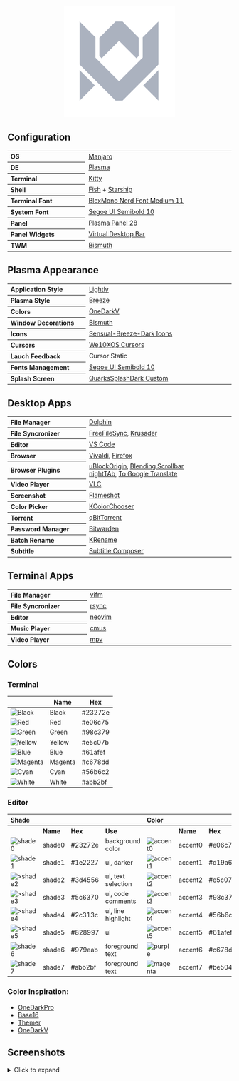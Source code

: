 <p align="center">
  <img width="250" src="images/logos/vitormelo.png" alt="Vitor Melo logo">
</p>

## Configuration

<table>
  <tr>
    <th align="left" width="180">OS</th>
    <td width="360"><a href="https://manjaro.org/downloads/official/kde">Manjaro</a></td>
  </tr>
  <tr>
    <th align="left">DE</th>
    <td><a href="https://kde.org/pt-br/plasma-desktop">Plasma</a></td>
  </tr>
  <tr>
    <th align="left">Terminal</th>
    <td><a href="https://sw.kovidgoyal.net/kitty">Kitty</a></td>
  </tr>
  <tr>
    <th align="left">Shell</th>
    <td><a href="https://fishshell.com">Fish</a> + <a href="https://starship.rs">Starship</a></td>
  </tr>
  <tr>
    <th align="left">Terminal Font</th>
    <td><a href="https://github.com/IBM/plex">BlexMono Nerd Font Medium 11</a></td>
  </tr>
  <tr>
    <th align="left">System Font</th>
    <td><a href="https://docs.microsoft.com/pt-br/typography/font-list/segoe-ui">Segoe UI Semibold 10</a></td>
  </tr>
  <tr>
    <th align="left">Panel</th>
    <td><a href="https://userbase.kde.org/Plasma/Panels">Plasma Panel 28</a></td>
  </tr>
  <tr>
    <th align="left">Panel Widgets</th>
    <td><a href="https://github.com/wsdfhjxc/virtual-desktop-bar">Virtual Desktop Bar</a></td>
  </tr>
  <tr>
    <th align="left">TWM</th>
    <td><a href="https://github.com/Bismuth-Forge/bismuth">Bismuth</a></td>
  </tr>
</table>

## Plasma Appearance

<table>
  <tr>
    <th align="left" width="180">Application Style</th>
    <td width="360"><a href="https://github.com/Luwx/Lightly">Lightly</a></td>
  </tr>
  <tr>
    <th align="left">Plasma Style</th>
    <td><a href="https://archlinux.org/packages/extra/x86_64/breeze">Breeze</a></td>
  </tr>
  <tr>
    <th align="left">Colors</th>
    <td><a href="config/kde/kde.colors">OneDarkV</a></td>
  </tr>
  <tr>
    <th align="left">Window Decorations</th>
    <td><a href="https://github.com/Bismuth-Forge/bismuth">Bismuth</a></td>
  </tr>
  <tr>
    <th align="left">Icons</th>
    <td><a href="https://store.kde.org/p/1373825">Sensual-Breeze-Dark Icons</a></td>
  </tr>
  <tr>
    <th align="left">Cursors</th>
    <td><a href="https://store.kde.org/p/1381208">We10XOS Cursors</a></td>
  </tr>
  <tr>
    <th align="left">Lauch Feedback</th>
    <td>Cursor Static</td>
  </tr>
  <tr>
    <th align="left">Fonts Management</th>
    <td><a href="https://docs.microsoft.com/pt-br/typography/font-list/segoe-ui">Segoe UI Semibold 10</a></td>
  </tr>
  <tr>
    <th align="left">Splash Screen</th>
    <td><a href="config/kde/splash-screen/onedarkv">QuarksSplashDark Custom</a></td>
  </tr>
</table>

## Desktop Apps

<table>
  <tr>
    <th align="left" width="180">File Manager</th>
    <td width="360"><a href="https://apps.kde.org/dolphin">Dolphin</a></td>
  </tr>
  <tr>
    <th align="left">File Syncronizer</th>
    <td>
      <a href="https://freefilesync.org">FreeFileSync</a>,
      <a href="https://krusader.org">Krusader</a>
    </td>
  </tr>
  <tr>
    <th align="left">Editor</th>
    <td><a href="https://code.visualstudio.com">VS Code</a></td>
  </tr>
  <tr>
    <th align="left">Browser</th>
    <td>
      <a href="https://vivaldi.com/pt-br">Vivaldi</a>,
      <a href="https://www.mozilla.org">Firefox</a>
    </td>
  </tr>
  <tr>
    <th align="left">Browser Plugins</th>
    <td>
      <a href="https://chrome.google.com/webstore/detail/ublock-origin/cjpalhdlnbpafiamejdnhcphjbkeiagm">uBlockOrigin</a>,
      <a href="https://chrome.google.com/webstore/detail/blending-scrollbar/ajjnokaolfbjimgelmdmdlijoclmjnag">Blending Scrollbar</a><br>
      <a href="https://github.com/zombieFox/nightTab">nightTAb</a>,
      <a href="https://github.com/itsecurityco/to-google-translate">To Google Translate</a>
    </td>
  </tr>
  <tr>
    <th align="left">Video Player</th>
    <td><a href="https://www.videolan.org/vlc">VLC</a></td>
  </tr>
  <tr>
    <th align="left">Screenshot</th>
    <td><a href="https://flameshot.org">Flameshot</a></td>
  </tr>
  <tr>
    <th align="left">Color Picker</th>
    <td><a href="https://apps.kde.org/kcolorchooser">KColorChooser</a></td>
  </tr>
  <tr>
    <th align="left">Torrent</th>
    <td><a href="https://www.qbittorrent.org">qBitTorrent</a></td>
  </tr>
  <tr>
    <th align="left">Password Manager</th>
    <td><a href="https://bitwarden.com">Bitwarden</a></td>
  </tr>
  <tr>
    <th align="left">Batch Rename</th>
    <td><a href="https://apps.kde.org/krename">KRename</a></td>
  </tr>
  <tr>
    <th align="left">Subtitle</th>
    <td><a href="https://subtitlecomposer.kde.org">Subtitle Composer</a></td>
  </tr>
</table>

## Terminal Apps

<table>
  <tr>
    <th align="left" width="180">File Manager</th>
    <td width="360"><a href="https://vifm.info">vifm</a></td>
  </tr>
  <tr>
    <th align="left">File Syncronizer</th>
    <td><a href="https://github.com/WayneD/rsync">rsync</a></dd>
  </tr>
  <tr>
    <th align="left">Editor</th>
    <td><a href="https://neovim.io">neovim</a></td>
  </tr>
  <tr>
    <th align="left">Music Player</th>
    <td><a href="https://cmus.github.io">cmus</a></td>
  </tr>
  <tr>
    <th align="left">Video Player</th>
    <td><a href="https://mpv.io">mpv</a></td>
  </tr>
</table>

## Colors

### Terminal

<table>
  <thead>
    <tr>
      <th></th>
      <th>Name</th>
      <th>Hex</th>
    </tr>
  </thead>
  <tbody>
    <tr>
      <td><img src="https://shields.io/badge/-23272e?&style=for-the-badge" alt="Black"></td>
      <td>Black</td>
      <td>#23272e</td>
    </tr>
    <tr>
      <td><img src="https://shields.io/badge/-e06c75?&style=for-the-badge" alt="Red"></td>
      <td>Red</td>
      <td>#e06c75</td>
    </tr>
    <tr>
      <td><img src="https://shields.io/badge/-98c379?&style=for-the-badge" alt="Green"></td>
      <td>Green</td>
      <td>#98c379</td>
    </tr>
    <tr>
      <td><img src="https://shields.io/badge/-e5c07b?&style=for-the-badge" alt="Yellow"></td>
      <td>Yellow</td>
      <td>#e5c07b</td>
    </tr>
    <tr>
      <td><img src="https://shields.io/badge/-61afef?&style=for-the-badge" alt="Blue"></td>
      <td>Blue</td>
      <td>#61afef</td>
    </tr>
    <tr>
      <td><img src="https://shields.io/badge/-c678dd?&style=for-the-badge" alt="Magenta"></td>
      <td>Magenta</td>
      <td>#c678dd</td>
    </tr>
    <tr>
      <td><img src="https://shields.io/badge/-56b6c2?&style=for-the-badge" alt="Cyan"></td>
      <td>Cyan</td>
      <td>#56b6c2</td>
    </tr>
    <tr>
      <td><img src="https://shields.io/badge/-abb2bf?&style=for-the-badge" alt="White"></td>
      <td>White</td>
      <td>#abb2bf</td>
    </tr>
  <tbody>
</table>

### Editor

<table>
  <tr>
    <th align="left" colspan="4">Shade</th>
    <th align="left" colspan="4">Color</th>
  </tr>
  <tr>
    <th align="left"></th>
    <th align="left">Name</th>
    <th align="left">Hex</th>
    <th align="left" width="180">Use</th>
    <th align="left"></th>
    <th align="left">Name</th>
    <th align="left">Hex</th>
    <th align="left" width="180">Use</th>
  </tr>
  <tr>
    <td><img src="https://shields.io/badge/-23272e?&style=for-the-badge" alt="shade0"></td>
    <td>shade0</td>
    <td>#23272e</td>
    <td>background color</td>
    <td><img src="https://shields.io/badge/-e06c75?&style=for-the-badge" alt="accent0"></td>
    <td>accent0</td>
    <td>#e06c75</td>
    <td>red</td>
  </tr>
  <tr>
    <td><img src="https://shields.io/badge/-1e2227?&style=for-the-badge" alt="shade1"></td>
    <td>shade1</td>
    <td>#1e2227</td>
    <td>ui, darker</td>
    <td><img src="https://shields.io/badge/-d19a66?&style=for-the-badge" alt="accent1"></td>
    <td>accent1</td>
    <td>#d19a66</td>
    <td>orange</td>
  </tr>
  <tr>
    <td><img src="https://shields.io/badge/-3d4556?&style=for-the-badge" alt=">shade2"></td>
    <td>shade2</td>
    <td>#3d4556</td>
    <td>ui, text selection</td>
    <td><img src="https://shields.io/badge/-e5c07b?&style=for-the-badge" alt="accent2"></td>
    <td>accent2</td>
    <td>#e5c07b</td>
    <td>yellow</td>
  </tr>
  <tr>
    <td><img src="https://shields.io/badge/-5c6370?&style=for-the-badge" alt=">shade3"></td>
    <td>shade3</td>
    <td>#5c6370</td>
    <td>ui, code comments</td>
    <td><img src="https://shields.io/badge/-98c379?&style=for-the-badge" alt="accent3"></td>
    <td>accent3</td>
    <td>#98c379</td>
    <td>green</td>
  </tr>
  <tr>
    <td><img src="https://shields.io/badge/-2c313c?&style=for-the-badge" alt=">shade4"></td>
    <td>shade4</td>
    <td>#2c313c</td>
    <td>ui, line highlight</td>
    <td><img src="https://shields.io/badge/-56b6c2?&style=for-the-badge" alt="accent4"></td>
    <td>accent4</td>
    <td>#56b6c2</td>
    <td>cyan</td>
  </tr>
  <tr>
    <td><img src="https://shields.io/badge/-828997?&style=for-the-badge" alt=">shade5"></td>
    <td>shade5</td>
    <td>#828997</td>
    <td>ui</td>
    <td><img src="https://shields.io/badge/-61afef?&style=for-the-badge" alt="accent5"></td>
    <td>accent5</td>
    <td>#61afef</td>
    <td>blue</td>
  </tr>
  <tr>
    <td><img src="https://shields.io/badge/-979eab?&style=for-the-badge" alt="shade6"></td>
    <td>shade6</td>
    <td>#979eab</td>
    <td>foreground text</td>
    <td><img src="https://shields.io/badge/-c678dd?&style=for-the-badge" alt="purple"></td>
    <td>accent6</td>
    <td>#c678dd</td>
    <td>purple</td>
  </tr>
  <tr>
    <td><img src="https://shields.io/badge/-abb2bf?&style=for-the-badge" alt="shade7"></td>
    <td>shade7</td>
    <td>#abb2bf</td>
    <td>foreground text</td>
    <td><img src="https://shields.io/badge/-be5046?&style=for-the-badge" alt="magenta"></td>
    <td>accent7</td>
    <td>#be5046</td>
    <td>magenta</td>
  </tr>
</table>

### Color Inspiration:
- [OneDarkPro](https://github.com/Binaryify/OneDark-Pro)
- [Base16](https://github.com/LalitMaganti/base16-onedark-scheme)
- [Themer](https://themer.dev/?colors.dark.accent0=%23e06c75&colors.dark.accent1=%23d19a66&colors.dark.accent2=%23e5c07b&colors.dark.accent3=%2398c379&colors.dark.accent4=%2356b6c2&colors.dark.accent5=%2361afef&colors.dark.accent6=%23c678dd&colors.dark.accent7=%23be5046&colors.dark.shade0=%23282c34&colors.dark.shade1=%23393e48&colors.dark.shade2=%234b515c&colors.dark.shade3=%235c6370&colors.dark.shade4=%23636d83&colors.dark.shade5=%23828997&colors.dark.shade6=%23979eab&colors.dark.shade7=%23abb2bf&colors.light.accent0=%23e45649&colors.light.accent1=%23986801&colors.light.accent2=%23c18401&colors.light.accent3=%2350a14f&colors.light.accent4=%230184bc&colors.light.accent5=%234078f2&colors.light.accent6=%23a626a4&colors.light.accent7=%23ca1243&colors.light.shade0=%23fafafa&colors.light.shade1=%23CDCED1&colors.light.shade2=%23a0a1a7&colors.light.shade3=%239d9d9f&colors.light.shade4=%2383858B&colors.light.shade5=%23696c77&colors.light.shade6=%2351535D&colors.light.shade7=%23383a42&activeColorSet=dark&calculateIntermediaryShades.dark=false&calculateIntermediaryShades.light=false)
- [OneDarkV](https://themer.dev/?colors.dark.accent0=%23e06c75&colors.dark.accent1=%23d19a66&colors.dark.accent2=%23e5c07b&colors.dark.accent3=%2398c379&colors.dark.accent4=%2356b6c2&colors.dark.accent5=%2361afef&colors.dark.accent6=%23c678dd&colors.dark.accent7=%23be5046&colors.dark.shade0=%23282c34&colors.dark.shade1=%231e2227&colors.dark.shade2=%233d4556&colors.dark.shade3=%235c6370&colors.dark.shade4=%232c313c&colors.dark.shade5=%23828997&colors.dark.shade6=%23979eab&colors.dark.shade7=%23abb2bf&colors.light.accent0=%23e45649&colors.light.accent1=%23986801&colors.light.accent2=%23c18401&colors.light.accent3=%2350a14f&colors.light.accent4=%230184bc&colors.light.accent5=%234078f2&colors.light.accent6=%23a626a4&colors.light.accent7=%23ca1243&colors.light.shade0=%23fafafa&colors.light.shade1=%23CDCED1&colors.light.shade2=%23a0a1a7&colors.light.shade3=%239d9d9f&colors.light.shade4=%2383858B&colors.light.shade5=%23696c77&colors.light.shade6=%2351535D&colors.light.shade7=%23383a42&activeColorSet=dark&calculateIntermediaryShades.dark=false&calculateIntermediaryShades.light=false)

## Screenshots
<details>
  <summary>Click to expand</summary>
  <img src="images/screenshots/desktop.png" alt="Dolphin">
</details>

